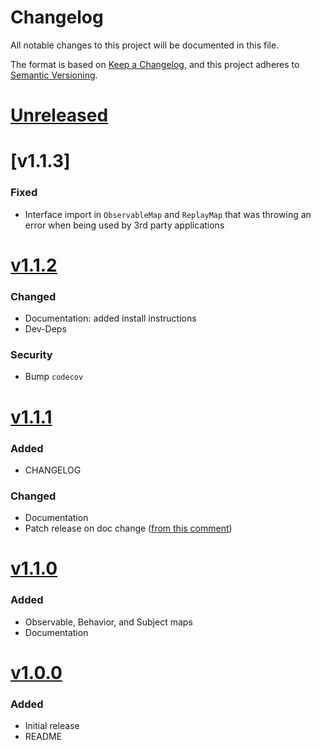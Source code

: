 # Changelog
All notable changes to this project will be documented in this file.

The format is based on [Keep a Changelog](https://keepachangelog.com/en/1.0.0/),
and this project adheres to [Semantic Versioning](https://semver.org/spec/v2.0.0.html).


# [Unreleased]

# [v1.1.3]

### Fixed
* Interface import in `ObservableMap` and `ReplayMap` that was throwing an 
  error when being used by 3rd party applications

# [v1.1.2]

### Changed
* Documentation: added install instructions
* Dev-Deps

### Security
* Bump `codecov`


# [v1.1.1]

### Added 
* CHANGELOG

### Changed
* Documentation
* Patch release on doc change ([from this comment](https://github.com/semantic-release/semantic-release/issues/192#issuecomment-333328071))

# [v1.1.0]

### Added
* Observable, Behavior, and Subject maps
* Documentation

# [v1.0.0]

### Added
* Initial release 
* README

[Unreleased]: https://github.com/djhouseknecht/rxjs-util-classes/compare/v1.1.3...HEAD
[v1.1.2]: https://github.com/djhouseknecht/rxjs-util-classes/compare/v1.1.2...v1.13
[v1.1.2]: https://github.com/djhouseknecht/rxjs-util-classes/compare/v1.1.1...v1.1.2
[v1.1.1]: https://github.com/djhouseknecht/rxjs-util-classes/compare/v1.1.0...v1.1.1
[v1.1.0]: https://github.com/djhouseknecht/rxjs-util-classes/compare/v1.0.0...v1.1.0
[v1.0.0]: https://github.com/djhouseknecht/rxjs-util-classes/releases/tag/v1.0.0
